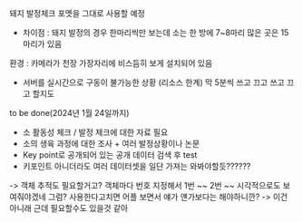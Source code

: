돼지 발정체크 포멧을 그대로 사용할 예정

- 차이점 : 돼지 발정의 경우 한마리씩만 보는데
	소는 한 방에 7~8마리 
	많은 곳은 15마리가 있음

환경 : 카메라가 천장 가장자리에 비스듬히 보게 설치되어 있음
- 서버를 실시간으로 구동이 불가능한 상황 (리소스 한계) 막 5분씩 쓰고 끄고 쓰고 끄고 할지도
 

to be done(2024년 1월 24일까지)
+ 소 활동성 체크 / 발정 체크에 대한 자료 필요
+ 소의 생육 과정에 대한 조사 + 여러 발정상황이나 논문
+ Key point로 공개되어 있는 공개 데이터 검색 후 test 
+ 키포인트 아니더라도 여러 데이터셋을 일단 가져는 와봐야할듯??????

-> 객체 추적도 필요할거고? 객체마다 번호 지정해서 1번 ~~ 2번 ~~
시각적으로도 보여줘야겠네 그럼? 사용한다고치면 어플 보면서 얘가 얜가보다는 해야하니깐?
-> 이건 아니래 근데 필요할수도 있을것 같아



